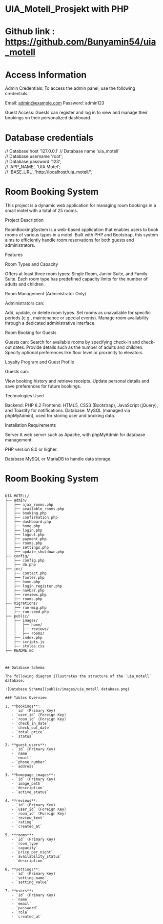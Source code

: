 # UIA_Motell_Prosjekt with PHP

# Github link : https://github.com/Bunyamin54/uia_motell

# Access Information

Admin Credentials:
To access the admin panel, use the following credentials:

Email: admin@example.com
Password: admin123

Guest Access:
Guests can register and log in to view and manage their bookings on their personalized dashboard.


# Database credentials

//   Database host      '127.0.0.1' 
//   Database name      'uia_motell'  
//   Database username  'root';       
//   Database password  '123';        
//   'APP_NAME',        'UIA Motel';   
//   'BASE_URL',        'http://localhost/uia_motell/';



# Room Booking System

This project is a dynamic web application for managing room bookings in a small motel with a total of 25 rooms.

Project Description

RoomBookingSystem is a web-based application that enables users to book rooms of various types in a motel. Built with PHP and Bootstrap, this system aims to efficiently handle room reservations for both guests and administrators.

Features

Room Types and Capacity

Offers at least three room types: Single Room, Junior Suite, and Family Suite.
Each room type has predefined capacity limits for the number of adults and children.

Room Management (Administrator Only)

Administrators can:

Add, update, or delete room types.
Set rooms as unavailable for specific periods (e.g., maintenance or special events).
Manage room availability through a dedicated administrative interface.

Room Booking for Guests

Guests can:
Search for available rooms by specifying check-in and check-out dates.
Provide details such as the number of adults and children.
Specify optional preferences like floor level or proximity to elevators.

Loyalty Program and Guest Profile

Guests can:

View booking history and retrieve receipts.
Update personal details and save preferences for future bookings.

Technologies Used

Backend: PHP 8.2
Frontend: HTML5, CSS3 (Bootstrap), JavaScript (jQuery), and Toastify for notifications.
Database: MySQL (managed via phpMyAdmin), used for storing user and booking data.

Installation Requirements

Server
A web server such as Apache, with phpMyAdmin for database management.

PHP version 8.0 or higher.

Database
MySQL or MariaDB to handle data storage.



# Room Booking System

```

UIA_MOTELL/
├── admin/
│   ├── ajax_rooms.php            
│   ├── available_rooms.php       
│   ├── booking.php            
│   ├── confirmation.php          
│   ├── dashboard.php            
│   ├── home.php                 
│   ├── login.php                
│   ├── logout.php               
│   ├── payment.php              
│   ├── rooms.php                
│   ├── settings.php             
│   ├── update_shutdown.php      
├── config/
│   ├── config.php                
│   ├── db.php                   
├── inc/
│   ├── contact.php               
│   ├── footer.php               
│   ├── home.php                 
│   ├── login_register.php      
│   ├── navbar.php                
│   ├── reviews.php               
│   ├── rooms.php               
├── migrations/
│   ├── run-mig.php              
│   ├── run-seed.php            
├── public/
│   ├── images/                  
│   │   ├── home/                 
│   │   ├── reviews/              
│   │   ├── rooms/               
│   ├── index.php                 
│   ├── scripts.js                
│   ├── styles.css                
├── README.md                   



## Database Schema

The following diagram illustrates the structure of the `uia_motell` database:

![Database Schema](public/images/uia_motell database.png)

### Tables Overview

1. **bookings**:
   - `id` (Primary Key)
   - `user_id` (Foreign Key)
   - `room_id` (Foreign Key)
   - `check_in_date`
   - `check_out_date`
   - `total_price`
   - `status`

2. **guest_users**:
   - `id` (Primary Key)
   - `name`
   - `email`
   - `phone_number`
   - `address`

3. **homepage_images**:
   - `id` (Primary Key)
   - `image_path`
   - `description`
   - `active_status`

4. **reviews**:
   - `id` (Primary Key)
   - `user_id` (Foreign Key)
   - `room_id` (Foreign Key)
   - `review_text`
   - `rating`
   - `created_at`

5. **rooms**:
   - `id` (Primary Key)
   - `room_type`
   - `capacity`
   - `price_per_night`
   - `availability_status`
   - `description`

6. **settings**:
   - `id` (Primary Key)
   - `setting_name`
   - `setting_value`

7. **users**:
   - `id` (Primary Key)
   - `name`
   - `email`
   - `password`
   - `role`
   - `created_at`
